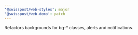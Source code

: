 ```yaml
---
'@swisspost/web-styles': major
'@swisspost/web-demo': patch
---
```


Refactors backgrounds for bg-* classes, alerts and notifications.
